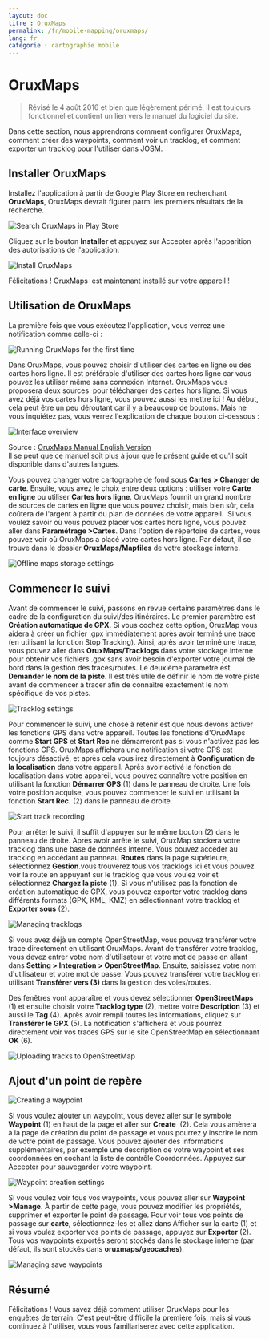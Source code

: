 ```yaml
---
layout: doc
titre : OruxMaps
permalink: /fr/mobile-mapping/oruxmaps/
lang: fr
catégorie : cartographie mobile
---
```


OruxMaps
===============

> Révisé le 4 août 2016 et bien que légèrement périmé, il est toujours fonctionnel et contient un lien vers le manuel du logiciel du site.

Dans cette section, nous apprendrons comment configurer OruxMaps, comment créer des waypoints, comment voir un tracklog, et comment exporter un tracklog pour l'utiliser dans JOSM.  

​Installer OruxMaps
------------------

Installez l'application à partir de Google Play Store en recherchant **OruxMaps**, OruxMaps devrait figurer parmi les premiers résultats de la recherche.  

![Search OruxMaps in Play Store][]

Cliquez sur le bouton **Installer** et appuyez sur Accepter après l'apparition des autorisations de l'application.  

![Install OruxMaps][]

Félicitations ! OruxMaps  est maintenant installé sur votre appareil !  

Utilisation de OruxMaps
--------------------

La première fois que vous exécutez l'application, vous verrez une notification comme celle-ci :  

![Running OruxMaps for the first time][]

Dans OruxMaps, vous pouvez choisir d'utiliser des cartes en ligne ou des cartes hors ligne. Il est préférable d'utiliser des cartes hors ligne car vous pouvez les utiliser même sans connexion Internet. OruxMaps vous proposera deux sources  pour télécharger des cartes hors ligne. Si vous avez déjà vos cartes hors ligne, vous pouvez aussi les mettre ici ! Au début, cela peut être un peu déroutant car il y a beaucoup de boutons. Mais ne vous inquiétez pas, vous verrez l'explication de chaque bouton ci-dessous :  

![Interface overview][]

Source : [OruxMaps Manual English Version](http://www.google.com/url?q=http%3A%2F%2Fwww.oruxmaps.com%2Foruxmapsmanual_en.pdf&sa=D&sntz=1&usg=AFQjCNFY7Tk-Gzz9NFKy9WOsnfnn8x3Kwg)  
Il se peut que ce manuel soit plus à jour que le présent guide et qu'il soit disponible dans d'autres langues.  

Vous pouvez changer votre cartographe de fond sous **Cartes \> Changer de carte**. Ensuite, vous avez le choix entre deux options : utiliser votre **Carte en ligne** ou utiliser 
**Cartes hors ligne**. OruxMaps fournit un grand nombre de sources de cartes en ligne que vous pouvez choisir, mais bien sûr, cela coûtera de l'argent à partir du plan de données de votre appareil.  Si vous voulez savoir où vous pouvez placer vos cartes hors ligne, vous pouvez aller dans **Paramétrage \>Cartes**. Dans l'option de répertoire de cartes, vous pouvez voir où OruxMaps a placé votre
cartes hors ligne. Par défaut, il se trouve dans le dossier **OruxMaps/Mapfiles** de votre stockage interne.  

![Offline maps storage settings][]

Commencer le suivi
--------------

Avant de commencer le suivi, passons en revue certains paramètres dans le cadre de la configuration du suivi/des itinéraires. Le premier paramètre est **Création automatique de GPX**. Si vous cochez cette option, OruxMap vous aidera à créer un fichier .gpx immédiatement après avoir terminé une trace (en utilisant la fonction Stop Tracking). Ainsi, après avoir terminé une trace, vous pouvez aller dans **OruxMaps/Tracklogs** dans votre stockage interne pour obtenir vos fichiers .gpx sans avoir besoin d'exporter votre journal de bord dans la gestion des traces/routes. Le deuxième paramètre est **Demander le nom de la piste**. Il est très utile de définir le nom de votre piste avant de commencer à tracer afin de connaître exactement le nom spécifique de vos pistes.  

![Tracklog settings][]

Pour commencer le suivi, une chose à retenir est que nous devons activer les fonctions GPS dans votre appareil. Toutes les fonctions d'OruxMaps comme **Start GPS** et **Start Rec** ne démarreront pas si vous n'activez pas les fonctions GPS. OruxMaps affichera une notification si votre GPS est toujours désactivé, et après cela vous irez directement à **Configuration de la localisation** dans votre appareil. Après avoir activé la fonction de localisation dans votre appareil, vous pouvez connaître votre position en utilisant la fonction **Démarrer GPS** (1) dans le panneau de droite. Une fois votre position acquise, vous pouvez commencer le suivi en utilisant la fonction **Start Rec.** (2) dans le panneau de droite.  

![Start track recording][]

Pour arrêter le suivi, il suffit d'appuyer sur le même bouton (2) dans le panneau de droite. Après avoir arrêté le suivi, OruxMap stockera votre tracklog dans une base de données interne. Vous pouvez accéder au tracklog en accédant au panneau **Routes** dans la page supérieure, sélectionnez **Gestion**.vous trouverez tous vos tracklogs ici et vous pouvez voir la route en appuyant sur le tracklog que vous voulez voir et sélectionnez **Chargez la piste** (1). Si vous n'utilisez pas la fonction de création automatique de GPX, vous pouvez exporter votre tracklog dans différents formats (GPX, KML, KMZ) en sélectionnant votre tracklog et **Exporter sous** (2).  

![Managing tracklogs][]

Si vous avez déjà un compte OpenStreetMap, vous pouvez transférer votre trace directement en utilisant OruxMaps. Avant de transférer votre tracklog, vous devez entrer votre nom d'utilisateur et votre mot de passe en allant dans **Setting \> Integration \> OpenStreetMap**. Ensuite, saisissez votre nom d'utilisateur et votre mot de passe. Vous pouvez transférer votre tracklog en utilisant **Transférer vers (3)** dans la gestion des voies/routes.  

Des fenêtres vont apparaître et vous devez sélectionner **OpenStreetMaps** (1) et ensuite choisir votre **Tracklog type** (2), mettre votre **Description** (3) et aussi le **Tag** (4). Après avoir rempli toutes les informations, cliquez sur **Transférer le GPX** (5). La notification s'affichera et vous pourrez directement voir vos traces GPS sur le site OpenStreetMap en sélectionnant **OK** (6).  

![Uploading tracks to OpenStreetMap][]

Ajout d'un point de repère
---------------------

![Creating a waypoint][]

Si vous voulez ajouter un waypoint, vous devez aller sur le symbole  **Waypoint** (1) en haut de la page et aller sur **Create**  (2). Cela vous amènera à la page de création du point de passage et vous pourrez y inscrire le nom de votre point de passage. Vous pouvez ajouter des informations supplémentaires, par exemple une description de votre waypoint et ses coordonnées en cochant la liste de contrôle Coordonnées. Appuyez sur Accepter pour sauvegarder votre waypoint.  

![Waypoint creation settings][]

Si vous voulez voir tous vos waypoints, vous pouvez aller sur **Waypoint \>Manage**. À partir de cette page, vous pouvez modifier les propriétés, supprimer et exporter le point de passage. Pour voir tous vos points de passage sur **carte**, sélectionnez-les et allez dans Afficher sur la carte (1) et si vous voulez exporter vos points de passage, appuyez sur **Exporter** (2). Tous vos waypoints exportés seront stockés dans le stockage interne (par défaut, ils sont stockés dans **oruxmaps/geocaches**).  

![Managing save waypoints][]

Résumé
-----------

Félicitations ! Vous savez déjà comment utiliser OruxMaps pour les enquêtes de terrain. C'est peut-être difficile la première fois, mais si vous continuez à l'utiliser, vous vous familiariserez avec cette application.  

[Search OruxMaps in Play Store]: /images/mobile-mapping/oruxmaps_image00.png
[Install OruxMaps]: /images/mobile-mapping/oruxmaps_image03.png
[Running OruxMaps for the first time]: /images/mobile-mapping/oruxmaps_image01.png
[Interface overview]: /images/mobile-mapping/oruxmaps_image09.png
[Offline maps storage settings]: /images/mobile-mapping/oruxmaps_image06.png
[Tracklog settings]: /images/mobile-mapping/oruxmaps_image11.png
[Start track recording]: /images/mobile-mapping/oruxmaps_image02.png
[Managing tracklogs]: /images/mobile-mapping/oruxmaps_image10.png
[Uploading tracks to OpenStreetMap]: /images/mobile-mapping/oruxmaps_image05.png
[Creating a waypoint]: /images/mobile-mapping/oruxmaps_image07.png
[Waypoint creation settings]: /images/mobile-mapping/oruxmaps_image08.png
[Managing save waypoints]: /images/mobile-mapping/oruxmaps_image04.png